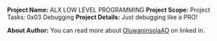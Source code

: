 __Project Name:__ ALX LOW LEVEL PROGRAMMING
__Project Scope:__ Project Tasks: 0x03 Debugging
__Project Details:__ Just debugging like a PRO!

__About Author:__ You can read more about [OluwaninsolaAO](https://www.linkedin.com/in/oluwaninsolaao) on linked in.
